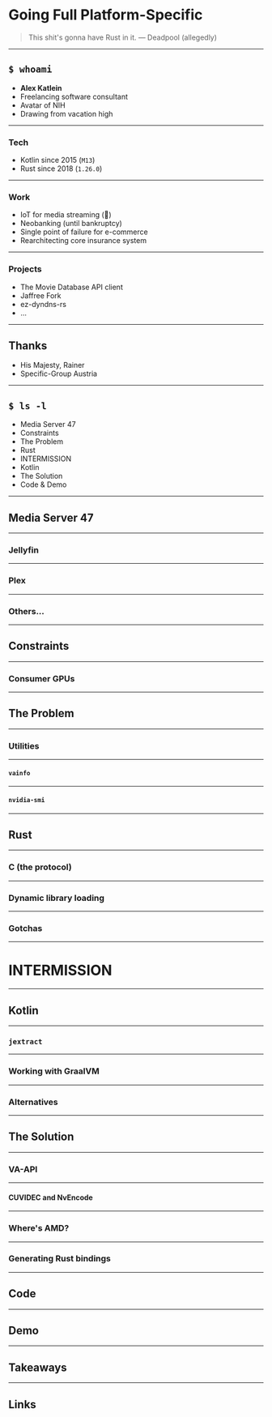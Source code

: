 # Going Full Platform-Specific

> This shit's gonna have Rust in it. &mdash; Deadpool (allegedly)

---

## `$ whoami`

- __Alex Katlein__
- Freelancing software consultant
- Avatar of NIH
- Drawing from vacation high

<!-- add vacation photo collage -->

---

### Tech

- Kotlin since 2015 (`M13`)
- Rust since 2018 (`1.26.0`)

<!-- TODO: talk about a few standout features of those releases -->
<!-- add rust and kotlin logo -->

---

### Work

- IoT for media streaming (🚄)
- Neobanking (until bankruptcy)
- Single point of failure for e-commerce
- Rearchitecting core insurance system

<!-- TODO: mention it's just a few and just give one or two notable things for each -->
<!-- add logos of various customers -->

---

### Projects

- The Movie Database API client
- Jaffree Fork
- ez-dyndns-rs
- ...

<!-- TODO: mention how most projects seem to stem from Media Server 47 -->
<!-- also, hostile Jaffree Fork -->

---

## Thanks

- His Majesty, Rainer
- Specific-Group Austria

<!-- add SPG logo -->

---

## `$ ls -l`

- Media Server 47
- Constraints
- The Problem
- Rust
- INTERMISSION
- Kotlin
- The Solution
- Code & Demo

---

## Media Server 47

<!-- main goals, ease of setup, autodetect everything -->
<!-- why??? low barrier to entry, trying new stuff -->

---

### Jellyfin

<!-- encoding capabilities, esp jellyfin-ffmpeg -->
<!-- mention .NET (bleh) -->

<!-- add jellyfin screenshot, stylized -->

---

### Plex

<!-- full media consumption platform for the home user -->
<!-- but hostile to the customer, e.g. registration required for HW transcoding -->

<!-- add plex promo art -->

---

### Others...

<!-- e.g. Emby, etc... -->

---

## Constraints

<!-- limited computing power -->
<!-- limited storage -->
<!-- hard requirement for faster than real time transcoding -->

---

### Consumer GPUs

<!-- Nvidia best -->
<!-- AMD catching up -->
<!-- Intel most common due to iGPUs -->

<!-- add GPU vendor graphics -->

---

## The Problem

<!-- detection of transcoding capabilities, manual config not acceptable -->
<!-- ask the transcoding hardware -->

---

### Utilities

<!-- provided by driver or extra packages -->
<!-- varying levels of usefulness -->

---

#### `vainfo`

<!-- complicated parsing required -->

---

#### `nvidia-smi`

<!-- output very limited, requires LUT -->
<!-- LUT is a PITA -->

---

## Rust

<!-- what is it -->
<!-- why is it appealing -->

---

### C (the protocol)

<!-- C not as a programming language but as a protocol -->
<!-- static or dynamic compilation -->

---

### Dynamic library loading

<!-- why is it preferable here -->
<!-- patterns -->

---

### Gotchas

<!-- working with native C structs -->
<!-- exposing native C structs -->
<!-- cleanup of memory -->

---

# INTERMISSION

<!-- insert bollywood intermission text here -->

---

## Kotlin

<!-- full interop with the JVM ecosystem -->
<!-- need this for GraalVM -->
<!-- oh, and the Java Foreign Function and Memory Access API -->

---

### `jextract`

<!-- requires C header -->
<!-- produces base output -->

---

### Working with GraalVM

<!-- Use of a supporting framework advisable, e.g. Quarkus -->
<!-- Some static init gotchas, esp. for MethodHandle -->

---

### Alternatives

<!-- why not use JNA -->
<!-- why not use uniffi -->
<!-- why not use Kotlin/Native -->

---

## The Solution

<!-- let's ask the GPU vendor -->
<!-- and by that I mean we ask the native transcoding libraries -->

---

### VA-API

<!-- vaapi headers are easy to come by -->
<!-- well documented -->
<!-- have to enumerate the available device files yourself -->

---

#### CUVIDEC and NvEncode

<!-- two different styles of APIs (one C based, the other C++) -->
<!-- cuda headers not included by default, and licensed differently -->
<!-- powerful API, explain floating CUDA contexts -->

---

### Where's AMD?

<!-- actually covered by VAAPI -->
<!-- powerful opensource driver included in Linux kernel -->
<!-- mention inferior proprietary driver (only for specific use cases) -->

---

### Generating Rust bindings

<!-- mention required filtering of functions and structs -->
<!-- explain a bit about macros to handle calling and error handling -->

---

## Code

<!-- TODO: lead through code -->
<!-- start with going through the project structure -->
<!-- then the Rust code, choose one or two functions as examples -->
<!-- go through JVM bindings, jextract output, own workarounds -->
<!-- go through mapping to JVM types -->
<!-- explain final GraalVM build using Quarkus -->

---

## Demo

<!-- show off locally, via SSH on BEAST, and via SSH on SteamDeck -->
<!-- TODO: prepare video in advance in case something goes tits-up during the demo -->

---

## Takeaways

<!-- JVM is still a powerful platform -->
<!-- with powerful friends -->
<!-- don't be afraid to think outside the box -->

---

## Links

<!-- links to project on github -->
<!-- links to helpful resources (one or two) -->
